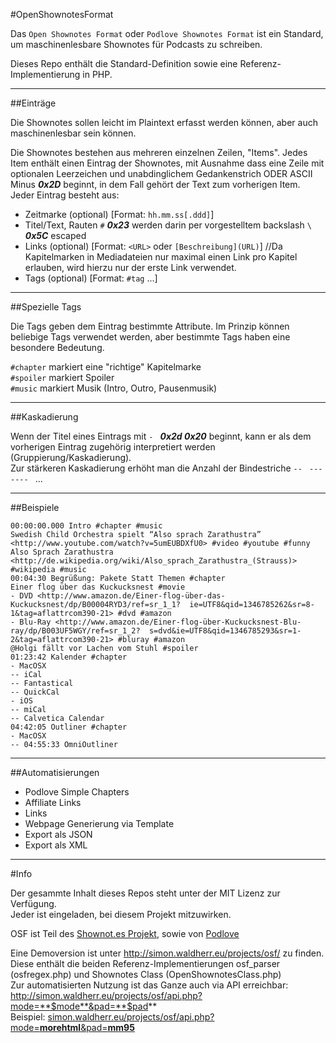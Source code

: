 #OpenShownotesFormat

Das ```Open Shownotes Format``` oder ```Podlove Shownotes Format``` ist ein Standard, um maschinenlesbare Shownotes für Podcasts zu schreiben.

Dieses Repo enthält die Standard-Definition sowie eine Referenz-Implementierung in PHP.

---

##Einträge

Die Shownotes sollen leicht im Plaintext erfasst werden können, aber auch maschinenlesbar sein können.

Die Shownotes bestehen aus mehreren einzelnen Zeilen, "Items". Jedes Item enthält einen Eintrag der Shownotes, mit Ausnahme  dass eine Zeile mit optionalen Leerzeichen und unabdinglichem Gedankenstrich ODER ASCII Minus ***0x2D*** beginnt, in dem Fall gehört der Text zum vorherigen Item. Jeder Eintrag besteht aus:

- Zeitmarke (optional) [Format: ```hh.mm.ss[.ddd]```]
- Titel/Text, Rauten ```#``` ***0x23*** werden darin per vorgestelltem backslash ```\``` ***0x5C*** escaped
- Links (optional) [Format: ```<URL>``` oder ```[Beschreibung](URL)```] //Da Kapitelmarken in Mediadateien nur maximal einen Link pro Kapitel erlauben, wird hierzu nur der erste Link verwendet.
- Tags (optional) [Format: ```#tag``` ...]

---

##Spezielle Tags

Die Tags geben dem Eintrag bestimmte Attribute. Im Prinzip können beliebige Tags verwendet werden, aber bestimmte Tags haben eine besondere Bedeutung.

```#chapter``` markiert eine "richtige" Kapitelmarke   
```#spoiler``` markiert Spoiler   
```#music``` markiert Musik (Intro, Outro, Pausenmusik)   

---

##Kaskadierung

Wenn der Titel eines Eintrags mit ```- ``` ***0x2d 0x20*** beginnt, kann er als dem vorherigen Eintrag zugehörig interpretiert werden (Gruppierung/Kaskadierung).  
Zur stärkeren Kaskadierung erhöht man die Anzahl der Bindestriche ```-- ``` ```--- ``` ```---- ``` ...

---

##Beispiele

```00:00:00.000 Intro #chapter #music```  
```Swedish Child Orchestra spielt “Also sprach Zarathustra” <http://www.youtube.com/watch?v=5umEUBDXfU0> #video #youtube #funny```  
```Also Sprach Zarathustra <http://de.wikipedia.org/wiki/Also_sprach_Zarathustra_(Strauss)> #wikipedia #music```  
```00:04:30 Begrüßung: Pakete Statt Themen #chapter```  
```Einer flog über das Kuckucksnest #movie```  
```- DVD <http://www.amazon.de/Einer-flog-über-das-Kuckucksnest/dp/B00004RYD3/ref=sr_1_1?  ie=UTF8&qid=1346785262&sr=8-1&tag=aflattrcom390-21> #dvd #amazon```  
```- Blu-Ray <http://www.amazon.de/Einer-flog-über-Kuckucksnest-Blu-ray/dp/B003UF5WGY/ref=sr_1_2?  s=dvd&ie=UTF8&qid=1346785293&sr=1-2&tag=aflattrcom390-21> #bluray #amazon```  
```@Holgi fällt vor Lachen vom Stuhl #spoiler```  
```01:23:42 Kalender #chapter```  
```- MacOSX```  
```-- iCal```  
```-- Fantastical```  
```-- QuickCal```  
```- iOS```  
```-- miCal```  
```-- Calvetica Calendar```  
```04:42:05 Outliner #chapter```  
```- MacOSX```  
```-- 04:55:33 OmniOutliner```  

---

##Automatisierungen

- Podlove Simple Chapters
- Affiliate Links
- Links
- Webpage Generierung via Template
- Export als JSON
- Export als XML

---

#Info

Der gesammte Inhalt dieses Repos steht unter der MIT Lizenz zur Verfügung.  
Jeder ist eingeladen, bei diesem Projekt mitzuwirken.

OSF ist Teil des [Shownot.es Projekt](http://shownot.es/), sowie von [Podlove](http://podlove.org/)

Eine Demoversion ist unter <http://simon.waldherr.eu/projects/osf/> zu finden.  
Diese enthält die beiden Referenz-Implementierungen osf_parser (osfregex.php) und Shownotes Class (OpenShownotesClass.php)  
Zur automatisierten Nutzung ist das Ganze auch via API erreichbar: http://simon.waldherr.eu/projects/osf/api.php?mode=**$mode**&pad=**$pad**  
Beispiel: [simon.waldherr.eu/projects/osf/api.php?mode=**morehtml**&pad=**mm95**](http://simon.waldherr.eu/projects/osf/api.php?mode=morehtml&pad=mm95)  

